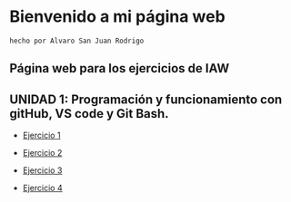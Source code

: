 
# Bienvenido a mi página web
`hecho por Alvaro San Juan Rodrigo`

## Página web para los ejercicios de IAW

## UNIDAD 1: Programación y funcionamiento con gitHub, VS code y Git Bash.

* [Ejercicio 1](unidad1/ejercicio1.md)

* [Ejercicio 2](https://alvarosanjuan20.github.io/Lagrange/)

* [Ejercicio 3](https://alvarojekyllklise.netlify.app/)

* [Ejercicio 4](https://jekyll-theme-chirpy-4pa.pages.dev/)
